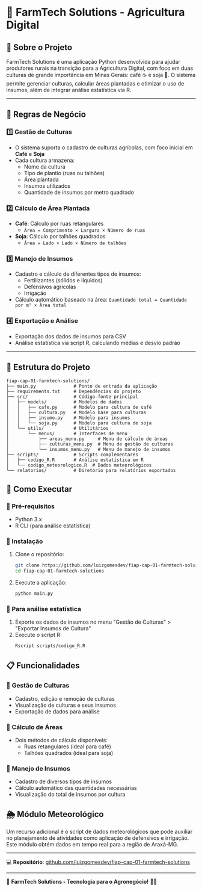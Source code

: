 # 🌱 FarmTech Solutions - Agricultura Digital

## 📖 Sobre o Projeto
FarmTech Solutions é uma aplicação Python desenvolvida para ajudar produtores rurais na transição para a Agricultura Digital, com foco em duas culturas de grande importância em Minas Gerais: café ☕ e soja 🌾. O sistema permite gerenciar culturas, calcular áreas plantadas e otimizar o uso de insumos, além de integrar análise estatística via R.

---

## 📜 **Regras de Negócio**

### 1️⃣ **Gestão de Culturas**
- O sistema suporta o cadastro de culturas agrícolas, com foco inicial em **Café** e **Soja**
- Cada cultura armazena:
  - Nome da cultura
  - Tipo de plantio (ruas ou talhões)
  - Área plantada
  - Insumos utilizados
  - Quantidade de insumos por metro quadrado

### 2️⃣ **Cálculo de Área Plantada**
- **Café**: Cálculo por ruas retangulares
  - `Área = Comprimento × Largura × Número de ruas`
- **Soja**: Cálculo por talhões quadrados
  - `Área = Lado × Lado × Número de talhões`

### 3️⃣ **Manejo de Insumos**
- Cadastro e cálculo de diferentes tipos de insumos:
  - Fertilizantes (sólidos e líquidos)
  - Defensivos agrícolas
  - Irrigação
- Cálculo automático baseado na área: `Quantidade total = Quantidade por m² × Área total`

### 4️⃣ **Exportação e Análise**
- Exportação dos dados de insumos para CSV
- Análise estatística via script R, calculando médias e desvio padrão

---

## 🧩 **Estrutura do Projeto**

```
fiap-cap-01-farmtech-solutions/
├── main.py              # Ponto de entrada da aplicação
├── requirements.txt     # Dependências do projeto
├── src/                 # Código-fonte principal
│   ├── models/          # Modelos de dados
│   │   ├── cafe.py      # Modelo para cultura de café
│   │   ├── cultura.py   # Modelo base para culturas
│   │   ├── insumo.py    # Modelo para insumos
│   │   └── soja.py      # Modelo para cultura de soja
│   └── utils/           # Utilitários
│       └── menus/       # Interfaces de menu
│           ├── areas_menu.py     # Menu de cálculo de áreas
│           ├── culturas_menu.py  # Menu de gestão de culturas
│           └── insumos_menu.py   # Menu de manejo de insumos
├── scripts/             # Scripts complementares
│   ├── codigo_R.R       # Análise estatística em R
│   └── codigo_meteorologico.R  # Dados meteorológicos
└── relatorios/          # Diretório para relatórios exportados
```

## 🚀 **Como Executar**

### 🔹 Pré-requisitos
- Python 3.x
- R CLI (para análise estatística)

### 🔹 Instalação
1. Clone o repositório:
   ```bash
   git clone https://github.com/luizgomesdev/fiap-cap-01-farmtech-solutions
   cd fiap-cap-01-farmtech-solutions
   ```

2. Execute a aplicação:
   ```bash
   python main.py
   ```

### 🔹 Para análise estatística
1. Exporte os dados de insumos no menu "Gestão de Culturas" > "Exportar Insumos de Cultura"
2. Execute o script R:
   ```bash
   Rscript scripts/codigo_R.R
   ```

## 📋 **Funcionalidades**

### 🔹 **Gestão de Culturas**
- Cadastro, edição e remoção de culturas
- Visualização de culturas e seus insumos
- Exportação de dados para análise

### 🔹 **Cálculo de Áreas**
- Dois métodos de cálculo disponíveis:
  - Ruas retangulares (ideal para café)
  - Talhões quadrados (ideal para soja)

### 🔹 **Manejo de Insumos**
- Cadastro de diversos tipos de insumos
- Cálculo automático das quantidades necessárias
- Visualização do total de insumos por cultura

## 🌦️ **Módulo Meteorológico**
Um recurso adicional é o script de dados meteorológicos que pode auxiliar no planejamento de atividades como aplicação de defensivos e irrigação. Este módulo obtém dados em tempo real para a região de Araxá-MG.

---

💻 **Repositório**: [github.com/luizgomesdev/fiap-cap-01-farmtech-solutions](https://github.com/luizgomesdev/fiap-cap-01-farmtech-solutions)

---

📌 **FarmTech Solutions - Tecnologia para o Agronegócio!** 🌱🚜
